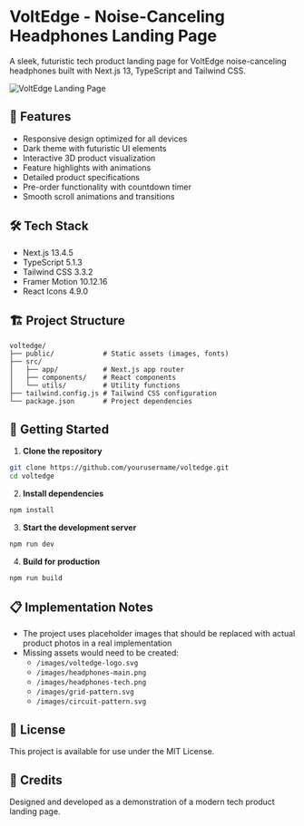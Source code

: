 # VoltEdge - Noise-Canceling Headphones Landing Page

A sleek, futuristic tech product landing page for VoltEdge noise-canceling headphones built with Next.js 13, TypeScript and Tailwind CSS.

![VoltEdge Landing Page](screenshot.png)

## 🚀 Features

- Responsive design optimized for all devices
- Dark theme with futuristic UI elements
- Interactive 3D product visualization
- Feature highlights with animations
- Detailed product specifications
- Pre-order functionality with countdown timer
- Smooth scroll animations and transitions

## 🛠️ Tech Stack

- Next.js 13.4.5
- TypeScript 5.1.3
- Tailwind CSS 3.3.2
- Framer Motion 10.12.16
- React Icons 4.9.0

## 🏗️ Project Structure

```
voltedge/
├── public/            # Static assets (images, fonts)
├── src/
│   ├── app/           # Next.js app router
│   ├── components/    # React components
│   └── utils/         # Utility functions
├── tailwind.config.js # Tailwind CSS configuration
└── package.json       # Project dependencies
```

## 🚀 Getting Started

1. **Clone the repository**

```bash
git clone https://github.com/yourusername/voltedge.git
cd voltedge
```

2. **Install dependencies**

```bash
npm install
```

3. **Start the development server**

```bash
npm run dev
```

4. **Build for production**

```bash
npm run build
```

## 📋 Implementation Notes

- The project uses placeholder images that should be replaced with actual product photos in a real implementation
- Missing assets would need to be created:
  - `/images/voltedge-logo.svg`
  - `/images/headphones-main.png`
  - `/images/headphones-tech.png`
  - `/images/grid-pattern.svg`
  - `/images/circuit-pattern.svg`

## 📝 License

This project is available for use under the MIT License.

## 🙏 Credits

Designed and developed as a demonstration of a modern tech product landing page.
